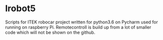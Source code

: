 # Irobot5
Scripts for ITEK robocar project
written for python3.6 on Pycharm
used for running on raspberry Pi.
Remotecontroll is build up from a lot of smaller code which will not be shown on the github.
